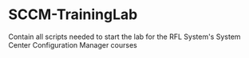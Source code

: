 # SCCM-TrainingLab
Contain all scripts needed to start the lab for the RFL System's System Center Configuration Manager courses
